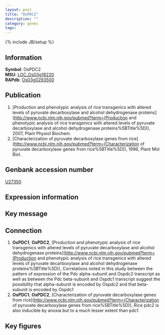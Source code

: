 ```yaml
---
layout: post
title: "OsPDC2"
description: ""
category: genes
tags: 
---
```

{% include JB/setup %}

## Information
__Symbol__: OsPDC2  
__MSU__: [LOC_Os03g18220](http://rice.plantbiology.msu.edu/cgi-bin/ORF_infopage.cgi?orf=LOC_Os03g18220)  
__RAPdb__: [Os03g0293500](http://rapdb.dna.affrc.go.jp/viewer/gbrowse_details/irgsp1?name=Os03g0293500)  

## Publication
1. [Production and phenotypic analysis of rice transgenics with altered levels of pyruvate decarboxylase and alcohol dehydrogenase proteins](http://www.ncbi.nlm.nih.gov/pubmed?term=(Production and phenotypic analysis of rice transgenics with altered levels of pyruvate decarboxylase and alcohol dehydrogenase proteins%5BTitle%5D)), 2007, Plant Physiol Biochem.
2. [Characterization of pyruvate decarboxylase genes from rice](http://www.ncbi.nlm.nih.gov/pubmed?term=(Characterization of pyruvate decarboxylase genes from rice%5BTitle%5D)), 1996, Plant Mol Biol.

## Genbank accession number
[U27350](http://www.ncbi.nlm.nih.gov/nuccore/U27350)

## Expression information

## Key message

## Connection
1. __OsPDC1__, __OsPDC2__, [Production and phenotypic analysis of rice transgenics with altered levels of pyruvate decarboxylase and alcohol dehydrogenase proteins](http://www.ncbi.nlm.nih.gov/pubmed?term=(Production and phenotypic analysis of rice transgenics with altered levels of pyruvate decarboxylase and alcohol dehydrogenase proteins%5BTitle%5D)),  Correlations noted in this study between the pattern of expression of the Pdc alpha-subunit and Ospdc2 transcript as well as between the Pdc beta-subunit and Ospdc1 transcript suggest the possibility that alpha-subunit is encoded by Ospdc2 and that beta-subunit is encoded by Ospdc1
2. __OsPDC1__, __OsPDC2__, [Characterization of pyruvate decarboxylase genes from rice](http://www.ncbi.nlm.nih.gov/pubmed?term=(Characterization of pyruvate decarboxylase genes from rice%5BTitle%5D)),  Rice pdc2 is also inducible by anoxia but to a much lesser extent than pdc1

## Key figures


